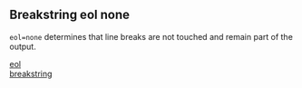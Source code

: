 ## Breakstring eol none

`eol=none` determines that line breaks are not touched and remain part of the output.

[eol](../index.html)  
[breakstring](../../index.html)